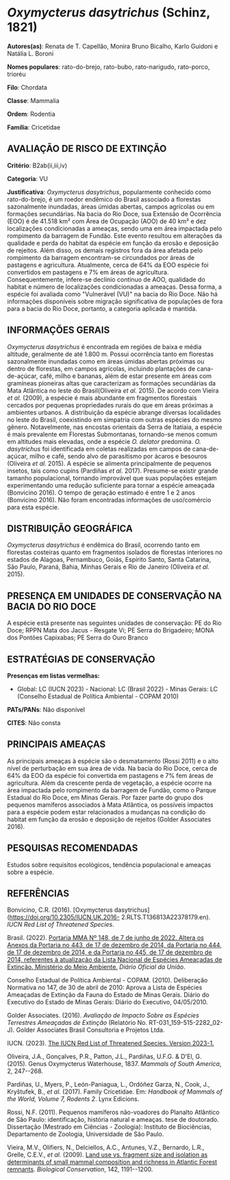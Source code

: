# *Oxymycterus dasytrichus* (Schinz, 1821)

**Autores(as)**: Renata de T. Capellão, Monira Bruno Bicalho, Karlo Guidoni e Natália L. Boroni

**Nomes populares**: rato-do-brejo, rato-bubo, rato-narigudo, rato-porco, trioréu

**Filo**: Chordata

**Classe**: Mammalia

**Ordem**: Rodentia

**Família**: Cricetidae

## AVALIAÇÃO DE RISCO DE EXTINÇÃO

**Critério**: B2ab(ii,iii,iv)

**Categoria**: VU

**Justificativa**: *Oxymycterus dasytrichus*, popularmente conhecido como rato-do-brejo, é um roedor endêmico do Brasil associado a florestas sazonalmente inundadas, áreas úmidas abertas, campos agrícolas ou em formações secundárias. Na bacia do Rio Doce, sua Extensão de Ocorrência (EOO) é de 41.518 km² com Área de Ocupação (AOO) de 40 km² e dez localizações condicionadas a ameaças, sendo uma em área impactada pelo rompimento da barragem de Fundão. Este evento resultou em alterações da qualidade e perda do habitat da espécie em função da erosão e deposição de rejeitos. Além disso, os demais registros fora da área afetada pelo rompimento da barragem encontram-se circundados por áreas de pastagens e agricultura. Atualmente, cerca de 64% da EOO espécie foi convertidos em pastagens e 7% em áreas de agricultura. Consequentemente, infere-se declínio contínuo de AOO, qualidade do habitat e número de localizações condicionadas a ameaças. Dessa forma,
a espécie foi avaliada como "Vulnerável (VU)" na bacia do Rio Doce. Não há informações disponíveis sobre migração significativa de populações de fora para a bacia do Rio Doce, portanto, a categoria aplicada é mantida.

## INFORMAÇÕES GERAIS

*Oxymycterus dasytrichus* é encontrada em regiões de baixa e média altitude, geralmente de até 1.800 m. Possui ocorrência tanto em florestas sazonalmente inundadas como em áreas úmidas abertas próximas ou dentro de florestas, em campos agrícolas, incluindo plantações de cana-de-açúcar, café, milho e bananas, além de estar presente em áreas com gramíneas pioneiras altas que caracterizam as formações secundárias da Mata Atlântica no leste do Brasil(Oliveira *et al.* 2015). De acordo com Vieira *et al.* (2009), a espécie é mais abundante em fragmentos florestais cercados por pequenas propriedades rurais do que em áreas próximas a ambientes urbanos. A distribuição da espécie abrange diversas localidades no leste do Brasil, coexistindo em simpatria com outras espécies do mesmo gênero. Notavelmente, nas encostas orientais da Serra de Itatiaia, a espécie é mais prevalente em Florestas Submontanas, tornando-se menos comum em altitudes mais elevadas, onde a
espécie *O.  delator* predomina. *O. dasytrichus* foi identificada em coletas realizadas em campos de cana-de-açúcar, milho e café, sendo alvo de parasitismo por ácaros e besouros (Oliveira *et al.* 2015). A espécie se alimenta principalmente de pequenos insetos, tais como cupins (Pardiñas *et al.* 2017). Presume-se existir grande tamanho populacional, tornando improvável que suas populações estejam experimentando uma redução suficiente para tornar a espécie ameaçada (Bonvicino 2016). O tempo de geração estimado é entre 1 e 2 anos (Bonvicino 2016). Não foram encontradas informações de uso/comércio para esta espécie.

## DISTRIBUIÇÃO GEOGRÁFICA

*Oxymycterus dasytrichus* é endêmica do Brasil, ocorrendo tanto em florestas costeiras quanto em fragmentos isolados de florestas interiores no estados de Alagoas, Pernambuco, Goiás, Espírito Santo, Santa Catarina, São Paulo, Paraná, Bahia, Minhas Gerais e Rio de Janeiro (Oliveira *et al.* 2015).

## PRESENÇA EM UNIDADES DE CONSERVAÇÃO NA BACIA DO RIO DOCE

A espécie está presente nas seguintes unidades de conservação: PE do Rio Doce; RPPN Mata dos Jacus - Resgate Vi; PE Serra do Brigadeiro; MONA dos Pontões Capixabas; PE Serra do Ouro Branco

## ESTRATÉGIAS DE CONSERVAÇÃO

**Presenças em listas vermelhas:**

-   Global: LC (IUCN 2023) -   Nacional: LC (Brasil 2022) -   Minas Gerais: LC (Conselho Estadual de Política Ambiental - COPAM
    2010)

**PATs/PANs**: Não disponível

**CITES**: Não consta

## PRINCIPAIS AMEAÇAS

As principais ameaças à espécie são o desmatamento (Rossi 2011) e o alto nível de perturbação em sua área de vida. Na bacia do Rio Doce, cerca de 64% da EOO da espécie foi convertida em pastagens e 7% fem áreas de agricultura. Além da crescente perda de vegetação, a espécie ocorre na área impactada pelo rompimento da barragem de Fundão, como o Parque Estadual do Rio Doce, em Minas Gerais. Por fazer parte do grupo dos pequenos mamíferos associados à Mata Atlântica, os possíveis impactos para a espécie podem estar relacionados a mudanças na condição do habitat em função da erosão e deposição de rejeitos (Golder Associates 2016).

## PESQUISAS RECOMENDADAS

Estudos sobre requisitos ecológicos, tendência populacional e ameaças sobre a espécie.

## REFERÊNCIAS

Bonvicino, C.R. (2016). [Oxymycterus dasytrichus](https://doi.org/10.2305/IUCN.UK.2016- 2.RLTS.T136813A22378179.en).  *IUCN Red List of Threatened Species*.

Brasil. (2022). [Portaria MMA Nº 148, de 7 de junho de 2022. Altera os Anexos da Portaria no 443, de 17 de dezembro de 2014, da Portaria no 444, de 17 de dezembro de 2014, e da Portaria no 445, de 17 de dezembro de 2014, referentes à atualização da Lista Nacional de Espécies Ameaçadas de Extinção. Ministério do Meio Ambiente.](https://in.gov.br/en/web/dou/-/portaria-mma-n-148-de-7-de-junho-de-2022-406272733) *Diário Oficial da União*.

Conselho Estadual de Política Ambiental - COPAM. (2010). Deliberação Normativa no 147, de 30 de abril de 2010: Aprova a Lista de Espécies Ameaçadas de Extinção da Fauna do Estado de Minas Gerais. Diário do Executivo do Estado de Minas Gerais: Diário do Executivo, 04/05/2010.

Golder Associates. (2016). *Avaliação de Impacto Sobre as Espécies Terrestres Ameaçadas de Extinção* (Relatório No.  RT-031_159-515-2282_02-J). Golder Associates Brasil Consultoria e Projetos Ltda.

IUCN. (2023). [The IUCN Red List of Threatened Species. Version 2023-1.](https://www.iucnredlist.org.)

Oliveira, J.A., Gonçalves, P.R., Patton, J.L., Pardiñas, U.F.G. & D'El, G. (2015). Genus Oxymycterus Waterhouse, 1837. *Mammals of South America*, 2, 247--268.

Pardiñas, U., Myers, P., León-Paniagua, L., Ordóñez Garza, N., Cook, J., Kryštufek, B., *et al.* (2017). Family Cricetidae. Em: *Handbook of Mammals of the World, Volume 7, Rodents 2*. Lynx Edicions.

Rossi, N.F. (2011). Pequenos mamíferos não-voadores do Planalto Atlântico de São Paulo: identificação, história natural e ameaças. tese de doutorado. Dissertação (Mestrado em Ciências - Zoologia): Instituto de Biociências, Departamento de Zoologia, Universidade de São Paulo.

Vieira, M.V., Olifiers, N., Delciellos, A.C., Antunes, V.Z., Bernardo, L.R., Grelle, C.E.V., *et al.* (2009). [Land use vs. fragment size and isolation as determinants of small mammal composition and richness in Atlantic Forest remnants](https://doi.org/10.1016/j.biocon.2009.02.006).  *Biological Conservation*, 142, 1191--1200.
